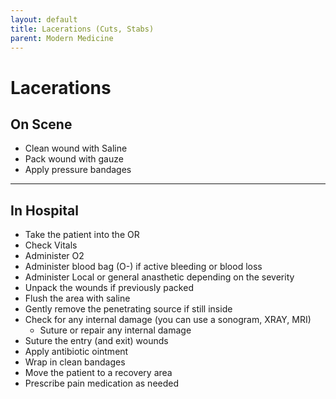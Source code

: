```yaml
---
layout: default
title: Lacerations (Cuts, Stabs)
parent: Modern Medicine
---
```

# Lacerations

## On Scene
- Clean wound with Saline
- Pack wound with gauze
- Apply pressure bandages

---

## In Hospital

- Take the patient into the OR
- Check Vitals
- Administer O2
- Administer blood bag (O-) if active bleeding or blood loss
- Administer Local or general anasthetic depending on the severity
- Unpack the wounds if previously packed
- Flush the area with saline
- Gently remove the penetrating source if still inside
- Check for any internal damage (you can use a sonogram, XRAY, MRI)
  - Suture or repair any internal damage
- Suture the entry (and exit) wounds
- Apply antibiotic ointment
- Wrap in clean bandages
- Move the patient to a recovery area
- Prescribe pain medication as needed